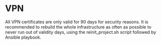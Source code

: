 # VPN

All VPN certificates are only valid for 90 days for security reasons. It is recommended to rebuild the whole infrastructure as often as possible to never run out of validity days, using the reinit_project.sh script followed by Ansible playbook.